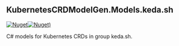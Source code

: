 ## KubernetesCRDModelGen.Models.keda.sh
[![Nuget](https://img.shields.io/nuget/vpre/KubernetesCRDModelGen.Models.keda.sh.svg?style=flat-square)](https://www.nuget.org/packages/KubernetesCRDModelGen.Models.keda.sh)[![Nuget)](https://img.shields.io/nuget/dt/KubernetesCRDModelGen.Models.keda.sh.svg?style=flat-square)](https://www.nuget.org/packages/KubernetesCRDModelGen.Models.keda.sh)

C# models for Kubernetes CRDs in group keda.sh.